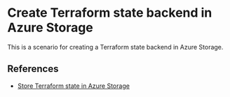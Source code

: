 # Create Terraform state backend in Azure Storage

This is a scenario for creating a Terraform state backend in Azure Storage.

## References

- [Store Terraform state in Azure Storage](https://learn.microsoft.com/azure/developer/terraform/store-state-in-azure-storage?tabs=terraform)
